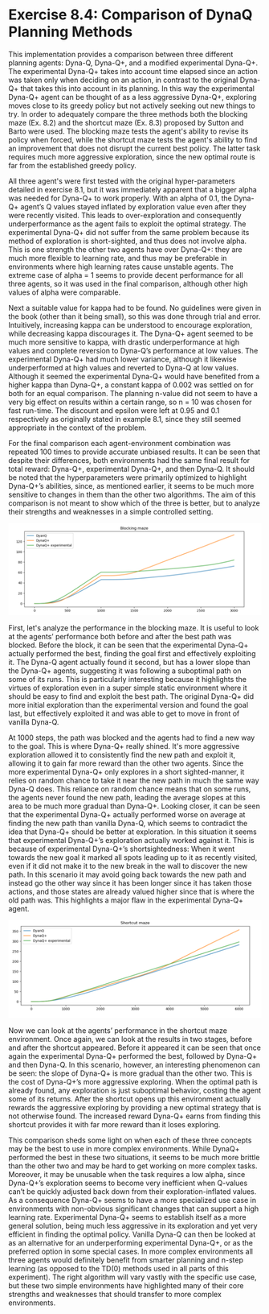 # Exercise 8.4: Comparison of DynaQ Planning Methods

This implementation provides a comparison between three different planning agents: Dyna-Q, Dyna-Q+, and a modified experimental Dyna-Q+. The experimental Dyna-Q+ takes into account time elapsed since an action was taken only when deciding on an action, in contrast to the original Dyna-Q+ that takes this into account in its planning. In this way the experimental Dyna-Q+ agent can be thought of as a less aggressive  Dyna-Q+, exploring moves close to its greedy policy but not actively seeking out new things to try. In order to adequately compare the three methods both the blocking maze (Ex. 8.2) and the shortcut maze (Ex. 8.3) proposed by Sutton and Barto were used. The blocking maze tests the agent's ability to revise its policy when forced, while the shortcut maze tests the agent's ability to find an improvement that does not disrupt the current best policy. The latter task requires much more aggressive exploration, since the new optimal route is far from the established greedy policy.

All three agent's were first tested with the original hyper-parameters detailed in exercise 8.1, but it was immediately apparent that a bigger alpha was needed for Dyna-Q+ to work properly. With an alpha of 0.1, the Dyna-Q+ agent’s Q values stayed inflated by exploration value even after they were recently visited. This leads to over-exploration and consequently underperformance as the agent fails to exploit the optimal strategy. The experimental Dyna-Q+ did not suffer from the same problem because its method of exploration is short-sighted, and thus does not involve alpha. This is one strength the other two agents have over Dyna-Q+: they are much more flexible to learning rate, and thus may be preferable in environments where high learning rates cause unstable agents. The extreme case of alpha = 1 seems to provide decent performance for all three agents, so it was used in the final comparison, although other high values of alpha were comparable.

Next a suitable value for kappa had to be found. No guidelines were given in the book (other than it being small), so this was done through trial and error. Intuitively, increasing kappa can be understood to encourage exploration, while decreasing kappa discourages it. The Dyna-Q+ agent seemed to be much more sensitive to kappa, with drastic underperformance at high values and complete reversion to Dyna-Q’s performance at low values. The experimental Dyna-Q+ had much lower variance, although it likewise underperformed at high values and reverted to Dyna-Q at low values. Although it seemed the experimental Dyna-Q+ would have benefited from a higher kappa than Dyna-Q+, a constant kappa of 0.002 was settled on for both for an equal comparison. The planning n-value did not seem to have a very big effect on results within a certain range, so n = 10 was chosen for fast run-time. The discount and epsilon were left at 0.95 and 0.1 respectively as originally stated in example 8.1, since they still seemed appropriate in the context of the problem.

For the final comparison each agent-environment combination was repeated 100 times to provide accurate unbiased results. It can be seen that despite their differences, both environments had the same final result for total reward: Dyna-Q+, experimental Dyna-Q+, and then Dyna-Q. It should be noted that the hyperparameters were primarily optimized to highlight Dyna-Q+’s abilities, since, as mentioned earlier, it seems to be much more sensitive to changes in them than the other two algorithms. The aim of this comparison is not meant to show which of the three is better, but to analyze their strengths and weaknesses in a simple controlled setting.

![Blocking Environment Performance](blocking.png)

First, let's analyze the performance in the blocking maze. It is useful to look at the agents’ performance both before and after the best path was blocked. Before the block, it can be seen that the experimental Dyna-Q+ actually performed the best, finding the goal first and effectively exploiting it. The Dyna-Q agent actually found it second, but has a lower slope than the Dyna-Q+ agents, suggesting it was following a suboptimal path on some of its runs. This is particularly interesting because it highlights the virtues of exploration even in a super simple static environment where it should be easy to find and exploit the best path. The original Dyna-Q+ did more initial exploration than the experimental version and found the goal last, but effectively exploited it and was able to get to move in front of vanilla Dyna-Q. 

At 1000 steps, the path was blocked and the agents had to find a new way to the goal. This is where Dyna-Q+ really shined. It's more aggressive exploration allowed it to consistently find the new path and exploit it, allowing it to gain far more reward than the other two agents. Since the more experimental Dyna-Q+ only explores in a short sighted-manner, it relies on random chance to take it near the new path in much the same way Dyna-Q does. This reliance on random chance means that on some runs, the agents never found the new path, leading the average slopes at this area to be much more gradual than Dyna-Q+. Looking closer, it can be seen that the experimental Dyna-Q+ actually performed worse on average at finding the new path than vanilla Dyna-Q, which seems to contradict the idea that Dyna-Q+ should be better at exploration. In this situation it seems that experimental Dyna-Q+’s exploration actually worked against it. This is because of experimental Dyna-Q+’s shortsightedness: When it went towards the new goal it marked all spots leading up to it as recently visited, even if it did not make it to the new break in the wall to discover the new path. In this scenario it may avoid going back towards the new path and instead go the other way since it has been longer since it has taken those actions, and those states are already valued higher since that is where the old path was. This highlights a major flaw in the experimental Dyna-Q+ agent.

![Shortcut Environment Performance](shortcut.png)

Now we can look at the agents’ performance in the shortcut maze environment. Once again, we can look at the results in two stages, before and after the shortcut appeared. Before it appeared it can be seen that once again the experimental Dyna-Q+ performed the best, followed by Dyna-Q+ and then Dyna-Q. In this scenario, however, an interesting phenomenon can be seen: the slope of Dyna-Q+ is more gradual than the other two. This is the cost of Dyna-Q+’s more aggressive exploring. When the optimal path is already found, any exploration is just suboptimal behavior, costing the agent some of its returns. After the shortcut opens up this environment actually rewards the aggressive exploring by providing a new optimal strategy that is not otherwise found. The increased reward Dyna-Q+ earns from finding this shortcut provides it with far more reward than it loses exploring.

This comparison sheds some light on when each of these three concepts may be the best to use in more complex environments. While DynaQ+ performed the best in these two situations, it seems to be much more brittle than the other two and may be hard to get working on more complex tasks. Moreover, it may be unusable when the task requires a low alpha, since Dyna-Q+’s exploration seems to become very inefficient when Q-values can’t be quickly adjusted back down from their exploration-inflated values. As a consequence Dyna-Q+ seems to have a more specialized use case in environments with non-obvious significant changes that can support a high learning rate. Experimental Dyna-Q+ seems to establish itself as a more general solution, being much less aggressive in its exploration and yet very efficient in finding the optimal policy. Vanilla Dyna-Q can then be looked at as an alternative for an underperforming experimental Dyna-Q+, or as the preferred option in some special cases. In more complex environments all three agents would definitely benefit from smarter planning and n-step learning (as opposed to the TD(0) methods used in all parts of this experiment). The right algorithm will vary vastly with the specific use case, but these two simple environments have highlighted many of their core strengths and weaknesses that should transfer to more complex environments.
